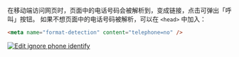 在移动端访问网页时，页面中的电话号码会被解析到，变成链接，点击可弹出「呼叫」按钮。
如果不想页面中的电话号码被解析，可以在 `<head>` 中加入：
```HTML
<meta name="format-detection" content="telephone=no" />
```

[![Edit ignore phone identify](https://codesandbox.io/static/img/play-codesandbox.svg)](https://codesandbox.io/s/solitary-shape-n9jjg?fontsize=14&hidenavigation=1&theme=dark)
